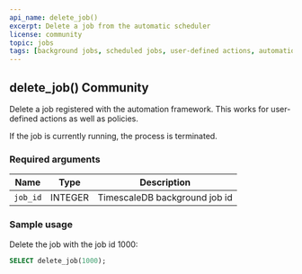 ```yaml
---
api_name: delete_job()
excerpt: Delete a job from the automatic scheduler
license: community
topic: jobs
tags: [background jobs, scheduled jobs, user-defined actions, automation framework, delete]
---
```


## delete_job() <tag type="community">Community</tag>

Delete a job registered with the automation framework.
This works for user-defined actions as well as policies.

If the job is currently running, the process is terminated.

### Required arguments

|Name|Type|Description|
|---|---|---|
|`job_id`| INTEGER |  TimescaleDB background job id |

### Sample usage
Delete the job with the job id 1000:
```sql
SELECT delete_job(1000);
```
